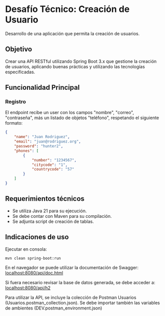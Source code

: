 # Desafío Técnico: Creación de Usuario
Desarrollo de una aplicación que permita la creación de usuarios.
## Objetivo
Crear una API RESTful utilizando Spring Boot 3.x que gestione la creación de usuarios, aplicando buenas prácticas y utilizando las tecnologías especificadas.
## Funcionalidad Principal
### Registro
El endpoint recibe un user con los campos "nombre", "correo", "contraseña", más un listado de objetos "teléfono", respetando el siguiente formato:
```json
{
    "name": "Juan Rodriguez",
    "email": "juan@rodriguez.org",
    "password": "hunter2",
    "phones": [
        {
            "number": "1234567",
            "citycode": "1",
            "countrycode": "57"
        }
    ]
}
```
## Requerimientos técnicos
- Se utiliza Java 21 para su ejecución.
- Se debe contar con Maven para su compilación.
- Se adjunta script de creación de tablas.
## Indicaciones de uso
Ejecutar en consola:
```shell
mvn clean spring-boot:run
```
En el navegador se puede utilizar la documentación de Swagger:
[localhost:8080/api/doc.html](http://localhost:8080/api/doc.html)

Si fuera necesario revisar la base de datos generada, se debe acceder a:
[localhost:8080/api/h2](http://localhost:8080/api/h2)

Para utilizar la API, se incluye la colección de Postman Usuarios (Usuarios.postman_collection.json).
Se debe importar también las variables de ambientes (DEV.postman_environment.json)
